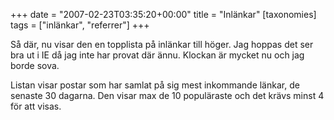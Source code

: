 +++
date = "2007-02-23T03:35:20+00:00"
title = "Inlänkar"
[taxonomies]
tags = ["inlänkar", "referrer"]
+++

Så där, nu visar den en topplista på inlänkar till höger. Jag hoppas det ser bra ut i IE då jag inte har provat där ännu. Klockan är mycket nu och jag borde sova.

Listan visar postar som har samlat på sig mest inkommande länkar, de senaste 30 dagarna. Den visar max de 10 populäraste och det krävs minst 4 för att visas.



<small></small>
